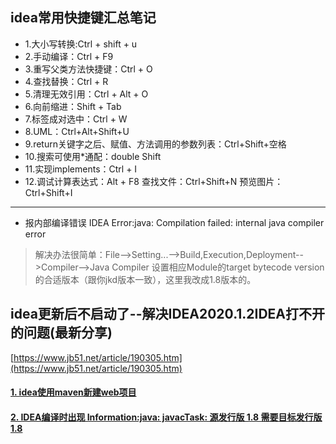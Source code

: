 ## idea常用快捷键汇总笔记

- 1.大小写转换:Ctrl + shift + u
- 2.手动编译：Ctrl + F9
- 3.重写父类方法快捷键：Ctrl + O
- 4.查找替换：Ctrl + R
- 5.清理无效引用：Ctrl + Alt + O
- 6.向前缩进：Shift + Tab
- 7.标签成对选中：Ctrl + W
- 8.UML：Ctrl+Alt+Shift+U
- 9.return关键字之后、赋值、方法调用的参数列表：Ctrl+Shift+空格
- 10.搜索可使用*通配：double Shift 
- 11.实现implements：Ctrl + I
- 12.调试计算表达式：Alt + F8
查找文件：Ctrl+Shift+N
预览图片：Ctrl+Shift+I








---

- 报内部编译错误   IDEA Error:java: Compilation failed: internal java compiler error
>解决办法很简单：File-->Setting...-->Build,Execution,Deployment-->Compiler-->Java Compiler 设置相应Module的target bytecode version的合适版本（跟你jkd版本一致），这里我改成1.8版本的。




## idea更新后不启动了--解决IDEA2020.1.2IDEA打不开的问题(最新分享)

[https://www.jb51.net/article/190305.htm](https://www.jb51.net/article/190305.htm)

#### [1. idea使用maven新建web项目](https://blog.csdn.net/czc9309/article/details/80304074)



#### [2. IDEA编译时出现 Information:java: javacTask: 源发行版 1.8 需要目标发行版 1.8](https://www.cnblogs.com/wormday/p/8424855.html)



